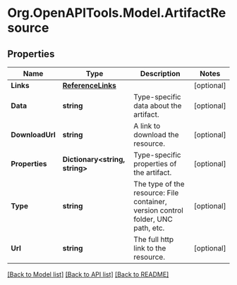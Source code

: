 # Org.OpenAPITools.Model.ArtifactResource

## Properties

Name | Type | Description | Notes
------------ | ------------- | ------------- | -------------
**Links** | [**ReferenceLinks**](ReferenceLinks.md) |  | [optional] 
**Data** | **string** | Type-specific data about the artifact. | [optional] 
**DownloadUrl** | **string** | A link to download the resource. | [optional] 
**Properties** | **Dictionary&lt;string, string&gt;** | Type-specific properties of the artifact. | [optional] 
**Type** | **string** | The type of the resource: File container, version control folder, UNC path, etc. | [optional] 
**Url** | **string** | The full http link to the resource. | [optional] 

[[Back to Model list]](../README.md#documentation-for-models) [[Back to API list]](../README.md#documentation-for-api-endpoints) [[Back to README]](../README.md)

